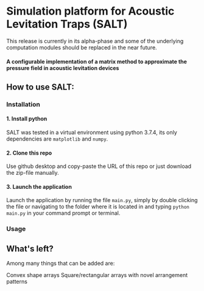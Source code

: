 # Simulation platform for Acoustic Levitation Traps (SALT)
This release is currently in its alpha-phase and some of the underlying computation modules should be replaced in the near future.
#### A configurable implementation of a matrix method to approximate the pressure field in acoustic levitation devices

## How to use SALT:

### Installation
#### 1. Install python
SALT was tested in a virtual environment using python 3.7.4, its only dependencies are ```matplotlib``` and ```numpy```.

#### 2. Clone this repo
Use github desktop and copy-paste the URL of this repo or just download the zip-file manually.

#### 3. Launch the application
Launch the application by running the file ```main.py```, simply by double clicking the file or navigating to the folder where it is located in and typing ```python main.py``` in your command prompt or terminal.

### Usage
#### 
## What's left?
Among many things that can be added are:

Convex shape arrays
Square/rectangular arrays with novel arrangement patterns
